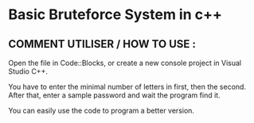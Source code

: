 Basic Bruteforce System in c++
==============================

COMMENT UTILISER / HOW TO USE :
-------------------------------

Open the file in Code::Blocks, or create a new console project in Visual Studio C++.

You have to enter the minimal number of letters in first, then the second.
After that, enter a sample password and wait the program find it.

You can easily use the code to program a better version.
